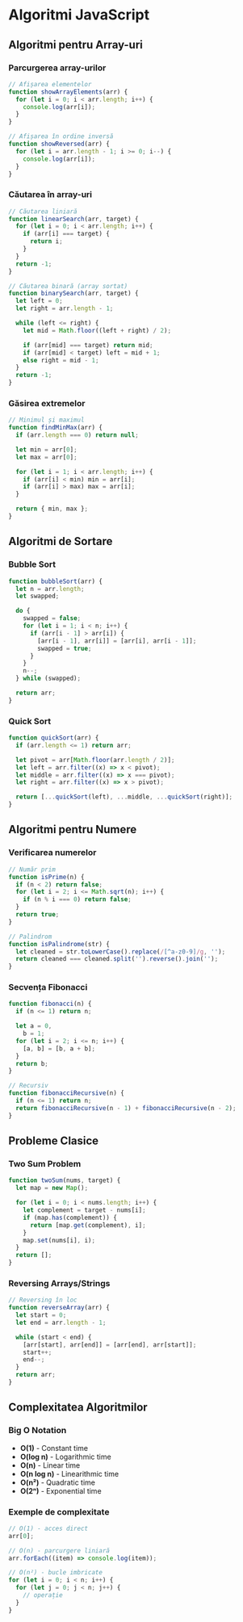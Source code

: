# Algoritmi JavaScript

## Algoritmi pentru Array-uri

### Parcurgerea array-urilor

```javascript
// Afișarea elementelor
function showArrayElements(arr) {
  for (let i = 0; i < arr.length; i++) {
    console.log(arr[i]);
  }
}

// Afișarea în ordine inversă
function showReversed(arr) {
  for (let i = arr.length - 1; i >= 0; i--) {
    console.log(arr[i]);
  }
}
```

### Căutarea în array-uri

```javascript
// Căutarea liniară
function linearSearch(arr, target) {
  for (let i = 0; i < arr.length; i++) {
    if (arr[i] === target) {
      return i;
    }
  }
  return -1;
}

// Căutarea binară (array sortat)
function binarySearch(arr, target) {
  let left = 0;
  let right = arr.length - 1;

  while (left <= right) {
    let mid = Math.floor((left + right) / 2);

    if (arr[mid] === target) return mid;
    if (arr[mid] < target) left = mid + 1;
    else right = mid - 1;
  }
  return -1;
}
```

### Găsirea extremelor

```javascript
// Minimul și maximul
function findMinMax(arr) {
  if (arr.length === 0) return null;

  let min = arr[0];
  let max = arr[0];

  for (let i = 1; i < arr.length; i++) {
    if (arr[i] < min) min = arr[i];
    if (arr[i] > max) max = arr[i];
  }

  return { min, max };
}
```

## Algoritmi de Sortare

### Bubble Sort

```javascript
function bubbleSort(arr) {
  let n = arr.length;
  let swapped;

  do {
    swapped = false;
    for (let i = 1; i < n; i++) {
      if (arr[i - 1] > arr[i]) {
        [arr[i - 1], arr[i]] = [arr[i], arr[i - 1]];
        swapped = true;
      }
    }
    n--;
  } while (swapped);

  return arr;
}
```

### Quick Sort

```javascript
function quickSort(arr) {
  if (arr.length <= 1) return arr;

  let pivot = arr[Math.floor(arr.length / 2)];
  let left = arr.filter((x) => x < pivot);
  let middle = arr.filter((x) => x === pivot);
  let right = arr.filter((x) => x > pivot);

  return [...quickSort(left), ...middle, ...quickSort(right)];
}
```

## Algoritmi pentru Numere

### Verificarea numerelor

```javascript
// Număr prim
function isPrime(n) {
  if (n < 2) return false;
  for (let i = 2; i <= Math.sqrt(n); i++) {
    if (n % i === 0) return false;
  }
  return true;
}

// Palindrom
function isPalindrome(str) {
  let cleaned = str.toLowerCase().replace(/[^a-z0-9]/g, '');
  return cleaned === cleaned.split('').reverse().join('');
}
```

### Secvența Fibonacci

```javascript
function fibonacci(n) {
  if (n <= 1) return n;

  let a = 0,
    b = 1;
  for (let i = 2; i <= n; i++) {
    [a, b] = [b, a + b];
  }
  return b;
}

// Recursiv
function fibonacciRecursive(n) {
  if (n <= 1) return n;
  return fibonacciRecursive(n - 1) + fibonacciRecursive(n - 2);
}
```

## Probleme Clasice

### Two Sum Problem

```javascript
function twoSum(nums, target) {
  let map = new Map();

  for (let i = 0; i < nums.length; i++) {
    let complement = target - nums[i];
    if (map.has(complement)) {
      return [map.get(complement), i];
    }
    map.set(nums[i], i);
  }
  return [];
}
```

### Reversing Arrays/Strings

```javascript
// Reversing în loc
function reverseArray(arr) {
  let start = 0;
  let end = arr.length - 1;

  while (start < end) {
    [arr[start], arr[end]] = [arr[end], arr[start]];
    start++;
    end--;
  }
  return arr;
}
```

## Complexitatea Algoritmilor

### Big O Notation

- **O(1)** - Constant time
- **O(log n)** - Logarithmic time
- **O(n)** - Linear time
- **O(n log n)** - Linearithmic time
- **O(n²)** - Quadratic time
- **O(2ⁿ)** - Exponential time

### Exemple de complexitate

```javascript
// O(1) - acces direct
arr[0];

// O(n) - parcurgere liniară
arr.forEach((item) => console.log(item));

// O(n²) - bucle imbricate
for (let i = 0; i < n; i++) {
  for (let j = 0; j < n; j++) {
    // operație
  }
}
```

